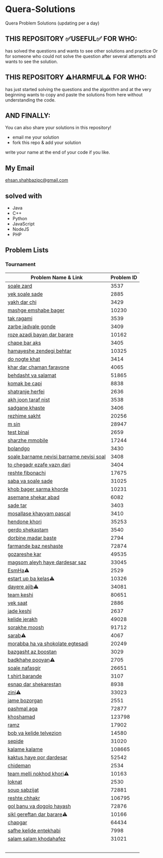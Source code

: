 # Quera-Solutions
Quera Problem Solutions (updating per a day)

## THIS REPOSITORY :white_check_mark:USEFUL:white_check_mark: FOR WHO:
has solved the questions and wants to see other solutions and practice Or for someone who could not solve the question after several attempts and wants to see the solution.

## THIS REPOSITORY :warning:HARMFUL:warning: FOR WHO:
has just started solving the questions and the algorithm and at the very beginning wants to copy and paste the solutions from here without understanding the code.

## AND FINALLY:
You can also share your solutions in this repository!
- email me your solution
- fork this repo & add your solution

write your name at the end of your code if you like.

## My Email
ehsan.shahbazipc@gmail.com

## solved with
- Java
- C++
- Python
- JavaScript
- NodeJS
- PHP

## Problem Lists
### Tournament

| Problem Name & Link | Problem ID |
| ------------ | ---------- |
| [soale zard](https://quera.org/problemset/3537/) | 3537 |
| [yek soale sade](https://quera.org/problemset/2885/) | 2885 |
| [yakh dar chi](https://quera.org/problemset/3429/) | 3429 |
| [mashge emshabe bager](https://quera.org/problemset/10230/) | 10230 |
| [tak ragami](https://quera.org/problemset/3539/) | 3539 |
| [zarbe jadvale gonde](https://quera.org/problemset/3409/) | 3409 |
| [roze azadi bayan dar barare](https://quera.org/problemset/10162/) | 10162 |
| [chape bar aks](https://quera.org/problemset/3405/) | 3405 |
| [hamayeshe zendegi behtar](https://quera.org/problemset/10325/) | 10325 |
| [do nogte khat](https://quera.org/problemset/3414/) | 3414 |
| [khar dar chaman faravone](https://quera.org/problemset/4065/) | 4065 |
| [behdasht va salamat](https://quera.org/problemset/51865/) | 51865 |
| [komak be capi](https://quera.org/problemset/8838/) | 8838 |
| [shatranje herfei](https://quera.org/problemset/2636/) | 2636 |
| [akh joon taraf nist](https://quera.org/problemset/3538/) | 3538 |
| [sadgane khaste](https://quera.org/problemset/3406/) | 3406 |
| [rezhime sakht](https://quera.org/problemset/20256/) | 20256 |
| [m sin](https://quera.org/problemset/28947/) | 28947 |
| [test binai](https://quera.org/problemset/2659/) | 2659 |
| [sharzhe mmobile](https://quera.org/problemset/17244/) | 17244 |
| [bolandgo](https://quera.org/problemset/3430/) | 3430  |
| [soale barname nevisi barname nevisi soal](https://quera.org/problemset/3408/) | 3408 |
| [to chegadr ezafe vazn dari](https://quera.org/problemset/3404/) | 3404 |
| [reshte fibonachi](https://quera.org/problemset/17675/) | 17675 |
| [saba va soale sade](https://quera.org/problemset/31025/) | 31025 |
| [khob bager sarma khorde](https://quera.org/problemset/10231/) | 10231 |
| [asemane shekar abad](https://quera.org/problemset/6082/) | 6082 |
| [sade tar](https://quera.org/problemset/3403/) | 3403 |
| [mosallase khayyam pascal](https://quera.org/problemset/3410/) | 3410 |
| [hendone khori](https://quera.org/problemset/35253/) | 35253 |
| [gerdo shekastam](https://quera.org/problemset/3540/) | 3540 |
| [dorbine madar baste](https://quera.org/problemset/2794/) | 2794 |
| [farmande baz neshaste](https://quera.org/problemset/72874/) | 72874 |
| [gozareshe kar ](https://quera.org/problemset/49535/) | 49535 |
| [magsom aleyh haye dardesar saz](https://quera.org/problemset/33045/) | 33045 |
| [EsmHa](https://quera.org/problemset/2529/):warning: | 2529 |
| [estart up ba kelas](https://quera.org/problemset/10326/):warning: | 10326 |
| [dayere ajib](https://quera.org/problemset/34081/):warning: | 34081 |
| [team keshi](https://quera.org/problemset/80651/) | 80651 |
| [yek saat](https://quera.org/problemset/2886/) | 2886 |
| [jade keshi](https://quera.org/problemset/2637/) | 2637 |
| [kelide jerakh](https://quera.org/problemset/49028/) | 49028 |
| [sorakhe moosh](https://quera.org/problemset/91712/) | 91712 |
| [sarab](https://quera.org/problemset/4067/):warning: | 4067 |
| [morabba ha va shokolate egtesadi](https://quera.org/problemset/20249/) | 20249 |
| [bazgasht az boostan](https://quera.org/problemset/3029/) | 3029 |
| [badkhahe pooyan](https://quera.org/problemset/2705/):warning: | 2705 |
| [soale nafasgir](https://quera.org/problemset/26651/) | 26651 |
| [t shirt barande](https://quera.org/problemset/3107/) | 3107 |
| [esnap dar shekarestan](https://quera.org/problemset/8938/) | 8938 |
| [zini](https://quera.org/problemset/33023/):warning: | 33023 |
| [jame bozorgan](https://quera.org/problemset/2551/) | 2551 |
| [pashmal aga](https://quera.org/problemset/72877/) | 72877 |
| [khoshamad](https://quera.org/problemset/123798/) | 123798 |
| [ramz](https://quera.org/problemset/17902/) | 17902 |
| [bob va kelide telvezion](https://quera.org/problemset/14580/) | 14580 |
| [sepide](https://quera.org/problemset/31020/) | 31020 |
| [kalame kalame](https://quera.org/problemset/108665/) | 108665 |
| [kaktus haye por dardesar](https://quera.org/problemset/52542/) | 52542 |
| [chideman](https://quera.org/problemset/2534/) | 2534 |
| [team melli nokhod khori](https://quera.org/problemset/10163/):warning: | 10163 |
| [loknat](https://quera.org/problemset/2530/) | 2530 |
| [soup sabzijat](https://quera.org/problemset/72881/) | 72881 |
| [reshte chhakr](https://quera.org/problemset/106795/) | 106795 |
| [gol banu va dogolo hayash](https://quera.org/problemset/72876/) | 72876 |
| [sikl gereftan dar barare](https://quera.org/problemset/10166/):warning: | 10166 |
| [chapgar](https://quera.org/problemset/64434/) | 64434 |
| [safhe kelide entekhabi](https://quera.org/problemset/7998/) | 7998 |
| [salam salam khodahafez](https://quera.org/problemset/31021/) | 31021 |
| []() |  |
| []() |  |
| []() |  |
| []() |  |
| []() |  |
